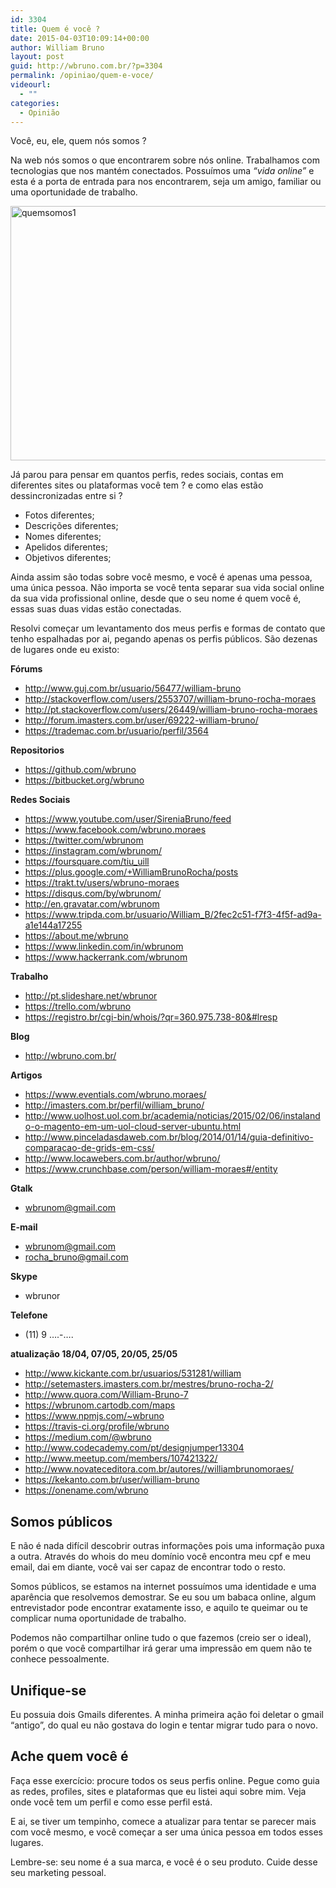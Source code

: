 ```yaml
---
id: 3304
title: Quem é você ?
date: 2015-04-03T10:09:14+00:00
author: William Bruno
layout: post
guid: http://wbruno.com.br/?p=3304
permalink: /opiniao/quem-e-voce/
videourl:
  - ""
categories:
  - Opinião
---
```

Você, eu, ele, quem nós somos ?

Na web nós somos o que encontrarem sobre nós online. Trabalhamos com tecnologias que nos mantém conectados. Possuímos uma _&#8220;vida online&#8221;_ e esta é a porta de entrada para nos encontrarem, seja um amigo, familiar ou uma oportunidade de trabalho.

<img class="aligncenter size-full wp-image-3305" src="http://wbruno.com.br/wp-content/uploads/2015/04/quemsomos1.jpg" alt="quemsomos1" width="800" height="407" />
  
<!--more-->

Já parou para pensar em quantos perfis, redes sociais, contas em diferentes sites ou plataformas você tem ? e como elas estão dessincronizadas entre si ?

<ul class="bullet">
  <li>
    Fotos diferentes;
  </li>
  <li>
    Descrições diferentes;
  </li>
  <li>
    Nomes diferentes;
  </li>
  <li>
    Apelidos diferentes;
  </li>
  <li>
    Objetivos diferentes;
  </li>
</ul>

Ainda assim são todas sobre você mesmo, e você é apenas uma pessoa, uma única pessoa. Não importa se você tenta separar sua vida social online da sua vida profissional online, desde que o seu nome é quem você é, essas suas duas vidas estão conectadas.

Resolvi começar um levantamento dos meus perfis e formas de contato que tenho espalhadas por ai, pegando apenas os perfis públicos. São dezenas de lugares onde eu existo:

**Fórums**

<ul class="bullet">
  <li>
    <a href="http://www.guj.com.br/usuario/56477/william-bruno">http://www.guj.com.br/usuario/56477/william-bruno</a>
  </li>
  <li>
    <a href="http://stackoverflow.com/users/2553707/william-bruno-rocha-moraes">http://stackoverflow.com/users/2553707/william-bruno-rocha-moraes</a>
  </li>
  <li>
    <a href="http://pt.stackoverflow.com/users/26449/william-bruno-rocha-moraes">http://pt.stackoverflow.com/users/26449/william-bruno-rocha-moraes</a>
  </li>
  <li>
    <a href="http://forum.imasters.com.br/user/69222-william-bruno/">http://forum.imasters.com.br/user/69222-william-bruno/</a>
  </li>
  <li>
    <a href="https://trademac.com.br/usuario/perfil/3564">https://trademac.com.br/usuario/perfil/3564</a>
  </li>
</ul>

**Repositorios**

<ul class="bullet">
  <li>
    <a href="https://github.com/wbruno">https://github.com/wbruno</a>
  </li>
  <li>
    <a href="https://bitbucket.org/wbruno">https://bitbucket.org/wbruno</a>
  </li>
</ul>

**Redes Sociais**

<ul class="bullet">
  <li>
    <a href="https://www.youtube.com/user/SireniaBruno/feed">https://www.youtube.com/user/SireniaBruno/feed</a>
  </li>
  <li>
    <a href="https://www.facebook.com/wbruno.moraes">https://www.facebook.com/wbruno.moraes</a>
  </li>
  <li>
    <a href="https://twitter.com/wbrunom">https://twitter.com/wbrunom</a>
  </li>
  <li>
    <a href="https://instagram.com/wbrunom/">https://instagram.com/wbrunom/</a>
  </li>
  <li>
    <a href="https://foursquare.com/tiu_uill">https://foursquare.com/tiu_uill</a>
  </li>
  <li>
    <a href="https://plus.google.com/+WilliamBrunoRocha/posts">https://plus.google.com/+WilliamBrunoRocha/posts</a>
  </li>
  <li>
    <a href="https://trakt.tv/users/wbruno-moraes">https://trakt.tv/users/wbruno-moraes</a>
  </li>
  <li>
    <a href="https://disqus.com/by/wbrunom/">https://disqus.com/by/wbrunom/</a>
  </li>
  <li>
    <a href="http://en.gravatar.com/wbrunom">http://en.gravatar.com/wbrunom</a>
  </li>
  <li>
    <a href="https://www.tripda.com.br/usuario/William_B/2fec2c51-f7f3-4f5f-ad9a-a1e144a17255">https://www.tripda.com.br/usuario/William_B/2fec2c51-f7f3-4f5f-ad9a-a1e144a17255</a>
  </li>
  <li>
    <a href="https://about.me/wbruno">https://about.me/wbruno</a>
  </li>
  <li>
    <a href="https://www.linkedin.com/in/wbrunom">https://www.linkedin.com/in/wbrunom</a>
  </li>
  <li>
    <a href="https://www.hackerrank.com/wbrunom">https://www.hackerrank.com/wbrunom</a>
  </li>
</ul>

**Trabalho**

<ul class="bullet">
  <li>
    <a href="http://pt.slideshare.net/wbrunor">http://pt.slideshare.net/wbrunor</a>
  </li>
  <li>
    <a href="https://trello.com/wbruno">https://trello.com/wbruno</a>
  </li>
  <li>
    <a href="https://registro.br/cgi-bin/whois/?qr=360.975.738-80&#lresp">https://registro.br/cgi-bin/whois/?qr=360.975.738-80&#lresp</a>
  </li>
</ul>

**Blog**

<ul class="bullet">
  <li>
    <a href="http://wbruno.com.br/">http://wbruno.com.br/</a>
  </li>
</ul>

**Artigos**

<ul class="bullet">
  <li>
    <a href="https://www.eventials.com/wbruno.moraes/">https://www.eventials.com/wbruno.moraes/</a>
  </li>
  <li>
    <a href="http://imasters.com.br/perfil/william_bruno/">http://imasters.com.br/perfil/william_bruno/</a>
  </li>
  <li>
    <a href="http://www.uolhost.uol.com.br/academia/noticias/2015/02/06/instalando-o-magento-em-um-uol-cloud-server-ubuntu.html">http://www.uolhost.uol.com.br/academia/noticias/2015/02/06/instalando-o-magento-em-um-uol-cloud-server-ubuntu.html</a>
  </li>
  <li>
    <a href="http://www.pinceladasdaweb.com.br/blog/2014/01/14/guia-definitivo-comparacao-de-grids-em-css/">http://www.pinceladasdaweb.com.br/blog/2014/01/14/guia-definitivo-comparacao-de-grids-em-css/</a>
  </li>
  <li>
    <a href="http://www.locawebers.com.br/author/wbruno/">http://www.locawebers.com.br/author/wbruno/</a>
  </li>
  <li>
    <a href="https://www.crunchbase.com/person/william-moraes#/entity">https://www.crunchbase.com/person/william-moraes#/entity</a>
  </li>
</ul>

**Gtalk**

<ul class="bullet">
  <li>
    <a href="mailto:wbrunom@gmail.com">wbrunom@gmail.com</a>
  </li>
</ul>

**E-mail**

<ul class="bullet">
  <li>
    <a href="mailto:wbrunom@gmail.com">wbrunom@gmail.com</a>
  </li>
  <li>
    <a href="mailto:rocha_bruno@gmail.com">rocha_bruno@gmail.com</a>
  </li>
</ul>

**Skype**

<ul class="bullet">
  <li>
    wbrunor
  </li>
</ul>

**Telefone**

<ul class="bullet">
  <li>
    (11) 9 &#8230;.-&#8230;.
  </li>
</ul>

**atualização 18/04, 07/05, 20/05, 25/05**

  * <http://www.kickante.com.br/usuarios/531281/william>
  * <http://setemasters.imasters.com.br/mestres/bruno-rocha-2/>
  * <http://www.quora.com/William-Bruno-7>
  * <https://wbrunom.cartodb.com/maps>
  * <https://www.npmjs.com/~wbruno>
  * <https://travis-ci.org/profile/wbruno>
  * <https://medium.com/@wbruno>
  * <http://www.codecademy.com/pt/designjumper13304>
  * <http://www.meetup.com/members/107421322/>
  * <http://www.novateceditora.com.br/autores//williambrunomoraes/>
  * <https://kekanto.com.br/user/william-bruno>
  * <https://onename.com/wbruno>

## Somos públicos

E não é nada difícil descobrir outras informações pois uma informação puxa a outra. Através do whois do meu domínio você encontra meu cpf e meu email, dai em diante, você vai ser capaz de encontrar todo o resto.

Somos públicos, se estamos na internet possuímos uma identidade e uma aparência que resolvemos demostrar. Se eu sou um babaca online, algum entrevistador pode encontrar exatamente isso, e aquilo te queimar ou te complicar numa oportunidade de trabalho.

Podemos não compartilhar online tudo o que fazemos (creio ser o ideal), porém o que você compartilhar irá gerar uma impressão em quem não te conhece pessoalmente.

## Unifique-se

Eu possuia dois Gmails diferentes. A minha primeira ação foi deletar o gmail &#8220;antigo&#8221;, do qual eu não gostava do login e tentar migrar tudo para o novo.

## Ache quem você é

Faça esse exercício: procure todos os seus perfis online. Pegue como guia as redes, profiles, sites e plataformas que eu listei aqui sobre mim. Veja onde você tem um perfil e como esse perfil está.

E ai, se tiver um tempinho, comece a atualizar para tentar se parecer mais com você mesmo, e você começar a ser uma única pessoa em todos esses lugares.

Lembre-se: seu nome é a sua marca, e você é o seu produto. Cuide desse seu marketing pessoal.